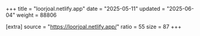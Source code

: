 +++
title = "loorjoal.netlify.app"
date = "2025-05-11"
updated = "2025-06-04"
weight = 88806

[extra]
source = "https://loorjoal.netlify.app/"
ratio = 55
size = 87
+++
